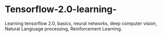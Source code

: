 # Tensorflow-2.0-learning-
Learning tensorflow  2.0, basics, neural networks, deep computer vision, Natural Langiuage processing, Reinforcement Learning.
